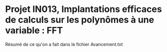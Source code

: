 # Projet IN013, Implantations efficaces de calculs sur les polynômes à une variable : FFT

Résumé de ce qu'on a fait dans le fichier Avancement.txt
